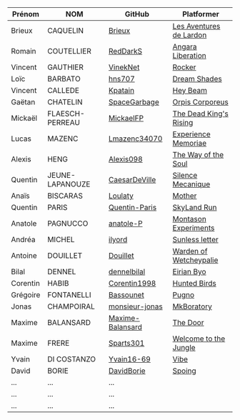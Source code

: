 | Prénom              | NOM              | GitHub                                                        | Platformer                                        |
| ------------------- |----------------  | ------------------------------------------------------------- | --------------------------------------------------------- |
| Brieux              | CAQUELIN         | [Brieux](https://github.com/Brieux)                           | [Les Aventures de Lardon](https://brieux.github.io/Lardon-s-Aventure/) |
| Romain              | COUTELLIER       | [RedDarkS](https://github.com/RedDarkS)                       | [Angara Liberation](https://RedDarkS.github.io/platformer/) |
| Vincent             | GAUTHIER         | [VinekNet](https://github.com/VinekNet)                       | [Rocker](https://vineknet.github.io/rocker/) |
| Loïc                | BARBATO          | [hns707](https://github.com/hns707)                           | [Dream Shades](https://hns707.github.io/platformer_v3/) |
| Vincent             | CALLEDE          | [Kpatain](https://github.com/Kpatain)                         | [Hey Beam](https://kpatain.github.io/TiledPlatformer/) |
| Gaëtan              | CHATELIN         | [SpaceGarbage](https://github.com/SpaceGarbage)               | [Orpis Corporeus](https://spacegarbage.github.io/PlatformerV1/) |
| Mickaël             | FLAESCH-PERREAU  | [MickaelFP](https://github.com/MickaelFP)                     | [The Dead King's Rising](https://mickaelfp.github.io/ProjetSemestriel2_Platformer_TheDeadKing-sRising/) |
| Lucas               | MAZENC           | [Lmazenc34070](https://github.com/Lmazenc34070)               | [Experience Memoriae](https://lmazenc34070.github.io/Projet_Semestre2/)|
| Alexis              | HENG             | [Alexis098](https://github.com/Alexis098)                     | [The Way of the Soul](https://alexis098.github.io/Platformer_S2/) |
| Quentin             | JEUNE-LAPANOUZE  | [CaesarDeVille](https://github.com/CaesarDeVille)             | [Silence Mecanique](https://caesardeville.github.io/Platformer/) |
| Anaïs               | BISCARAS         | [Loulaty](https://github.com/Loulaty)                         | [Mother](https://loulaty.github.io/platformer2/platformer-main/) |
| Quentin             | PARIS            | [Quentin-Paris](https://github.com/Quentin-Paris)             | [SkyLand Run](https://quentin-paris.github.io/platformer/) |
| Anatole             | PAGNUCCO         | [anatole-P](https://github.com/anatole-P)                     | [Montason Experiments](https://anatole-p.github.io/PlatformerV2/) |
| Andréa              | MICHEL           | [ilyord](https://github.com/ilyord)                           | [Sunless letter](https://ilyord.github.io/Plateformer_Perso/) |
| Antoine             | DOUILLET         | [Douillet](https://github.com/Douillet)                       | [Warden of Wetcheypalie](https://douillet.github.io/platformer-main/) |
| Bilal               | DENNEL           | [dennelbilal](https://github.com/dennelbilal)                 | [Eirian Byo](https://dennelbilal.github.io/Platformer/) |
| Corentin            | HABIB            | [Corentin1998](https://github.com/Corentin1998)               | [Hunted Birds](https://corentin1998.github.io/PlatformerSemestre/) |
| Grégoire            | FONTANELLI       | [Bassounet](https://github.com/Bassounet)                     | [Pugno](https://bassounet.github.io/pugno/) |
| Jonas               | CHAMPOIRAL       | [monsieur-jonas](https://github.com/monsieur-jonas)           | [MkBoratory](https://monsieur-jonas.github.io/Platformer/) |
| Maxime              | BALANSARD        | [Maxime-Balansard](https://github.com/Maxime-Balansard)       | [The Door](https://maxime-balansard.github.io/Alpha_02/) |
| Maxime              | FRERE            | [Sparts301](https://github.com/Sparts301)                     | [Welcome to the Jungle](https://sparts301.github.io/Platformer/) |
| Yvain               | DI COSTANZO      | [Yvain16-69](https://github.com/Yvain16-69)                   | [Vibe](https://yvain16-69.github.io/Platformer-2/) |
| David               | BORIE            | [DavidBorie](https://github.com/DavidBorie)                   | [Spoing](https://davidborie.github.io/Spoing/ ) |
| ...       | ...         |   ... |
| ...       | ...         |   ... |
| ...       | ...         |   ... |
